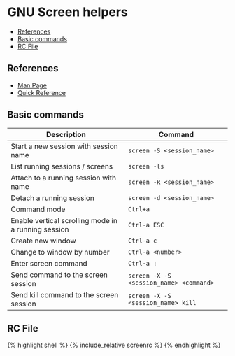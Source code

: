# GNU Screen helpers

- [References](#references)
- [Basic commands](#basic-commands)
- [RC File](#rc-file)

## References

- [Man Page](https://www.gnu.org/software/screen/manual/screen.html)
- [Quick Reference](http://aperiodic.net/screen/quick_reference)

## Basic commands

| Description                                         | Command                                 |
| --------------------------------------------------- | --------------------------------------- |
| Start a new session with session name               | `screen -S <session_name>`              |
| List running sessions / screens                     | `screen -ls`                            |
| Attach to a running session with name               | `screen -R <session_name>`              |
| Detach a running session                            | `screen -d <session_name>`              |
| Command mode                                        | `Ctrl+a`                                |
| Enable vertical scrolling mode in a running session | `Ctrl-a ESC`                            |
| Create new window                                   | `Ctrl-a c`                              |
| Change to window by number                          | `Ctrl-a <number>`                       |
| Enter screen command                                | `Ctrl-a :`                              |
| Send command to the screen session                  | `screen -X -S <session_name> <command>` |
| Send kill command to the screen session             | `screen -X -S <session_name> kill`      |

## RC File

{% highlight shell %}
{% include_relative screenrc %}
{% endhighlight %}
